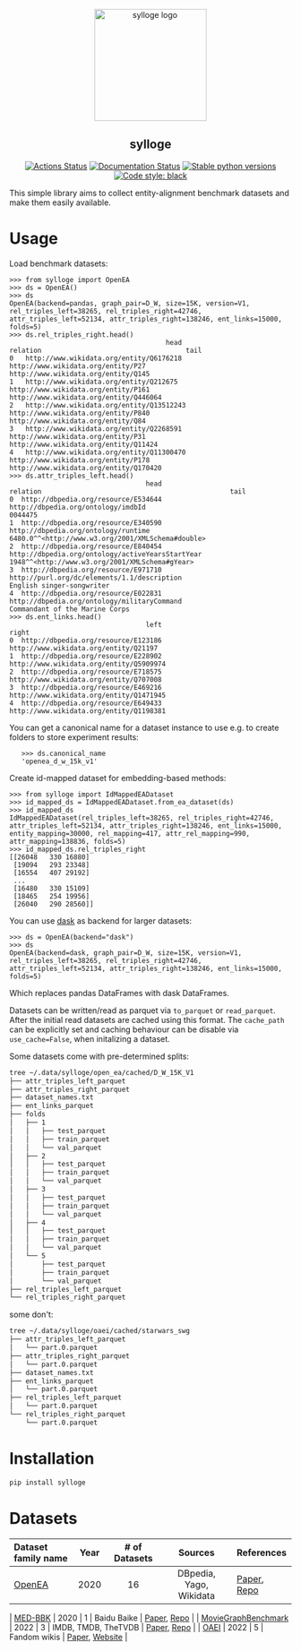 <p align="center">
<img src="https://github.com/dobraczka/sylloge/raw/main/docs/logo.png" alt="sylloge logo", width=200/>
</p>

<h2 align="center">sylloge</h2>

<p align="center">
<a href="https://github.com/dobraczka/sylloge/actions/workflows/main.yml"><img alt="Actions Status" src="https://github.com/dobraczka/sylloge/actions/workflows/main.yml/badge.svg?branch=main"></a>
<a href='https://sylloge.readthedocs.io/en/latest/?badge=latest'><img src='https://readthedocs.org/projects/sylloge/badge/?version=latest' alt='Documentation Status' /></a>
<a href="https://pypi.org/project/sylloge"/><img alt="Stable python versions" src="https://img.shields.io/pypi/pyversions/sylloge"></a>
<a href="https://github.com/psf/black"><img alt="Code style: black" src="https://img.shields.io/badge/code%20style-black-000000.svg"></a>
</p>

This simple library aims to collect entity-alignment benchmark datasets and make them easily available.

Usage
=====
Load benchmark datasets:
```
>>> from sylloge import OpenEA
>>> ds = OpenEA()
>>> ds
OpenEA(backend=pandas, graph_pair=D_W, size=15K, version=V1, rel_triples_left=38265, rel_triples_right=42746, attr_triples_left=52134, attr_triples_right=138246, ent_links=15000, folds=5)
>>> ds.rel_triples_right.head()
                                       head                             relation                                    tail
0   http://www.wikidata.org/entity/Q6176218   http://www.wikidata.org/entity/P27     http://www.wikidata.org/entity/Q145
1   http://www.wikidata.org/entity/Q212675  http://www.wikidata.org/entity/P161  http://www.wikidata.org/entity/Q446064
2   http://www.wikidata.org/entity/Q13512243  http://www.wikidata.org/entity/P840      http://www.wikidata.org/entity/Q84
3   http://www.wikidata.org/entity/Q2268591   http://www.wikidata.org/entity/P31   http://www.wikidata.org/entity/Q11424
4   http://www.wikidata.org/entity/Q11300470  http://www.wikidata.org/entity/P178  http://www.wikidata.org/entity/Q170420
>>> ds.attr_triples_left.head()
                                  head                                          relation                                               tail
0  http://dbpedia.org/resource/E534644                http://dbpedia.org/ontology/imdbId                                            0044475
1  http://dbpedia.org/resource/E340590               http://dbpedia.org/ontology/runtime  6480.0^^<http://www.w3.org/2001/XMLSchema#double>
2  http://dbpedia.org/resource/E840454  http://dbpedia.org/ontology/activeYearsStartYear     1948^^<http://www.w3.org/2001/XMLSchema#gYear>
3  http://dbpedia.org/resource/E971710       http://purl.org/dc/elements/1.1/description                          English singer-songwriter
4  http://dbpedia.org/resource/E022831       http://dbpedia.org/ontology/militaryCommand                     Commandant of the Marine Corps
>>> ds.ent_links.head()
                                  left                                    right
0  http://dbpedia.org/resource/E123186    http://www.wikidata.org/entity/Q21197
1  http://dbpedia.org/resource/E228902  http://www.wikidata.org/entity/Q5909974
2  http://dbpedia.org/resource/E718575   http://www.wikidata.org/entity/Q707008
3  http://dbpedia.org/resource/E469216  http://www.wikidata.org/entity/Q1471945
4  http://dbpedia.org/resource/E649433  http://www.wikidata.org/entity/Q1198381
```

You can get a canonical name for a dataset instance to use e.g. to create folders to store experiment results:

```
   >>> ds.canonical_name
   'openea_d_w_15k_v1'
```

Create id-mapped dataset for embedding-based methods:

```
>>> from sylloge import IdMappedEADataset
>>> id_mapped_ds = IdMappedEADataset.from_ea_dataset(ds)
>>> id_mapped_ds
IdMappedEADataset(rel_triples_left=38265, rel_triples_right=42746, attr_triples_left=52134, attr_triples_right=138246, ent_links=15000, entity_mapping=30000, rel_mapping=417, attr_rel_mapping=990, attr_mapping=138836, folds=5)
>>> id_mapped_ds.rel_triples_right
[[26048   330 16880]
 [19094   293 23348]
 [16554   407 29192]
 ...
 [16480   330 15109]
 [18465   254 19956]
 [26040   290 28560]]
```

You can use [dask](https://www.dask.org/) as backend for larger datasets:
```
>>> ds = OpenEA(backend="dask")
>>> ds
OpenEA(backend=dask, graph_pair=D_W, size=15K, version=V1, rel_triples_left=38265, rel_triples_right=42746, attr_triples_left=52134, attr_triples_right=138246, ent_links=15000, folds=5)
```
Which replaces pandas DataFrames with dask DataFrames.

Datasets can be written/read as parquet via `to_parquet` or `read_parquet`.
After the initial read datasets are cached using this format. The `cache_path` can be explicitly set and caching behaviour can be disable via `use_cache=False`, when initalizing a dataset.

Some datasets come with pre-determined splits:

```bash
tree ~/.data/sylloge/open_ea/cached/D_W_15K_V1 
├── attr_triples_left_parquet
├── attr_triples_right_parquet
├── dataset_names.txt
├── ent_links_parquet
├── folds
│   ├── 1
│   │   ├── test_parquet
│   │   ├── train_parquet
│   │   └── val_parquet
│   ├── 2
│   │   ├── test_parquet
│   │   ├── train_parquet
│   │   └── val_parquet
│   ├── 3
│   │   ├── test_parquet
│   │   ├── train_parquet
│   │   └── val_parquet
│   ├── 4
│   │   ├── test_parquet
│   │   ├── train_parquet
│   │   └── val_parquet
│   └── 5
│       ├── test_parquet
│       ├── train_parquet
│       └── val_parquet
├── rel_triples_left_parquet
└── rel_triples_right_parquet
```
some don't:
```bash
tree ~/.data/sylloge/oaei/cached/starwars_swg
├── attr_triples_left_parquet
│   └── part.0.parquet
├── attr_triples_right_parquet
│   └── part.0.parquet
├── dataset_names.txt
├── ent_links_parquet
│   └── part.0.parquet
├── rel_triples_left_parquet
│   └── part.0.parquet
└── rel_triples_right_parquet
    └── part.0.parquet
```


Installation
============
```bash
pip install sylloge 
```

Datasets
========
| Dataset family name | Year | # of Datasets | Sources | References |
|:--------------------|:----:|:-------------:|:-------:|:----------|
| [OpenEA](https://sylloge.readthedocs.io/en/latest/source/datasets.html#sylloge.OpenEA) | 2020 | 16 | DBpedia, Yago, Wikidata |  [Paper](http://www.vldb.org/pvldb/vol13/p2326-sun.pdf), [Repo](https://github.com/nju-websoft/OpenEA#dataset-overview) |

| [MED-BBK](https://sylloge.readthedocs.io/en/latest/source/datasets.html#sylloge.MED_BBK) | 2020 | 1 | Baidu Baike |  [Paper](https://aclanthology.org/2020.coling-industry.17.pdf), [Repo](https://github.com/ZihengZZH/industry-eval-EA/tree/main#benchmark) |
| [MovieGraphBenchmark](https://sylloge.readthedocs.io/en/latest/source/datasets.html#sylloge.MovieGraphBenchmark) | 2022 | 3 | IMDB, TMDB, TheTVDB | [Paper](http://ceur-ws.org/Vol-2873/paper8.pdf), [Repo](https://github.com/ScaDS/MovieGraphBenchmark) |
| [OAEI](https://sylloge.readthedocs.io/en/latest/source/datasets.html#sylloge.OAEI) | 2022 | 5 | Fandom wikis | [Paper](https://ceur-ws.org/Vol-3324/oaei22_paper0.pdf), [Website](http://oaei.ontologymatching.org/2022/knowledgegraph/index.html) |
